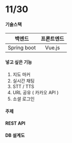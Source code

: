 # 11/30

#### 기술스택

|   백엔드    | 프론트엔드 |
| :---------: | :--------: |
| Spring boot |   Vue.js   |



#### 넣고 싶은 기능

1. 지도 마커
2. 실시간 채팅
3. STT / TTS
4. URL 공유 ( 카카오 API )
5. 소셜 로그인



#### 주제



#### REST API



#### DB 설계도




